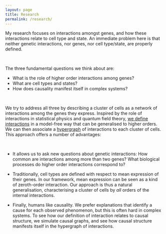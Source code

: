 ```yaml
---
layout: page
title: Research
permalink: /research/
---
```


My research focuses on interactions amongst genes, and how these interactions relate to cell type and state. An immediate problem here is that neither genetic interactions, nor genes, nor cell type/state, are properly defined.

<br>

The three fundamental questions we think about are:
- What is the role of higher order interactions among genes?
- What are cell types and states?
- How does causality manifest itself in complex systems? 

<br>

We try to address all three by describing a cluster of cells as a network of interactions among the genes they express. Inspired by the role of interactions in statistical physics and quantum field theory, <a href="https://arxiv.org/abs/2006.06010" target="_blank">we define interactions</a> in a model-free way that can be generalised to higher orders. We can then associate a <a href="https://en.wikipedia.org/wiki/Hypergraph" target="_blank">hypergraph</a> of interactions to each cluster of cells. This approach offers a number of advantages: 

<br>

- It allows us to ask new questions about genetic interactions: How common are interactions among more than two genes? What biological processes do higher order interactions correspond to? 

- Traditionally, cell types are defined with respect to mean expression of their genes. In our framework, mean expression can be seen as a kind of zeroth-order interaction. Our approach is thus a natural generalisation, characterising a cluster of cells by <em>all</em> orders of the internal interactions.  

- Finally, humans like causality. We prefer explanations that identify a cause for each observed phenomenon, but this is often hard in complex systems. To see how our definition of interaction relates to causal structure, we simulate causal graphs, and see how causal structure manifests itself in the hypergraph of interactions. 